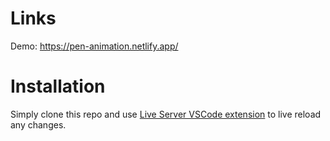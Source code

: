# Links 

Demo: https://pen-animation.netlify.app/

# Installation

Simply clone this repo and use [Live Server VSCode extension](https://marketplace.visualstudio.com/items?itemName=ritwickdey.LiveServer) to live reload any changes.